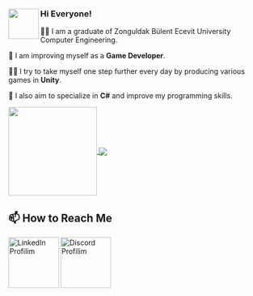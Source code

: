 ### Hi Everyone! <img align="left" width=60 height=60  src="https://user-images.githubusercontent.com/74038190/241763891-7bb1e704-6026-48f9-8435-2f4d40101348.gif" />

:woman_student: I am a graduate of Zonguldak Bülent Ecevit University Computer Engineering.

 🌱 I am improving myself as a **Game Developer**.
 
:woman_technologist:  I try to take myself one step further every day by producing various games in **Unity**.

:star2:  I also aim to specialize in **C#** and improve my programming skills.



<a href="https://github.com/edaagunes/github-readme-stats">
  <img align="center" height=175 src="https://github-readme-stats.vercel.app/api/top-langs/?username=edaagunes&layout=donut&theme=dark" />
</a>

<a href="https://github.com/edaagunes/github-readme-stats">
  <img align="center"  src="https://github-readme-stats.vercel.app/api?username=edaagunes&show_icons=true&theme=dark&show=reviews&hide=prs,contribs" />

</a>




## 📫 How to Reach Me 

<a href="https://www.linkedin.com/in/eda-güneş-4737a0203/" target="_blank">
    <img align="left" src="https://user-images.githubusercontent.com/74038190/235294012-0a55e343-37ad-4b0f-924f-c8431d9d2483.gif" alt="LinkedIn Profilim" width=100>
</a>

<a href="https://discord.com/channels/@me" target="_blank">
    <img align="center" src="https://user-images.githubusercontent.com/74038190/235294015-47144047-25ab-417c-af1b-6746820a20ff.gif" alt="Discord Profilim" width=100>
</a>




